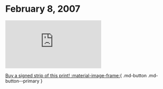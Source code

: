 # February 8, 2007

![](https://www.achewood.com/comic.php?date=02082007)

[Buy a signed strip of this print! :material-image-frame:](https://achewood-holiday-pop-up.myshopify.com/products/strip#02082007){ .md-button .md-button--primary }
